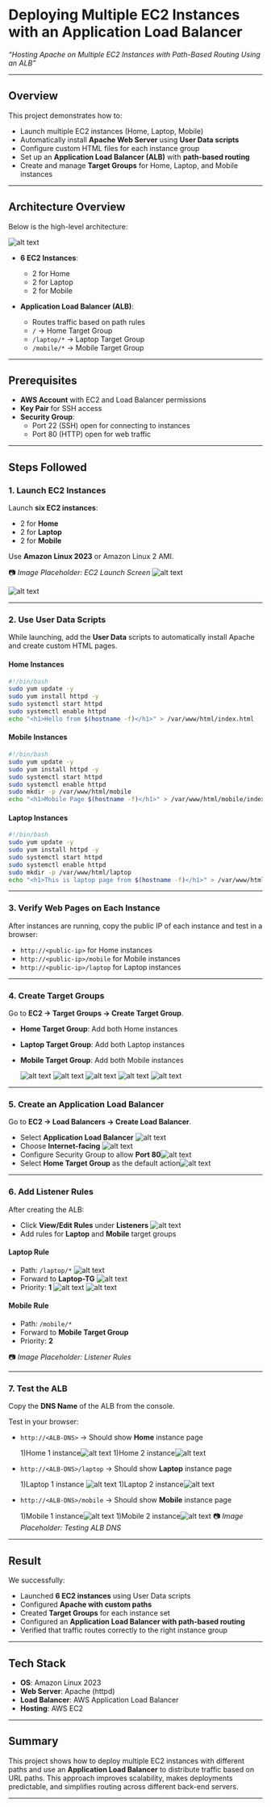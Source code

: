 
# Deploying Multiple EC2 Instances with an Application Load Balancer  
*“Hosting Apache on Multiple EC2 Instances with Path-Based Routing Using an ALB”*

---

## Overview  
This project demonstrates how to:  

- Launch multiple EC2 instances (Home, Laptop, Mobile)  
- Automatically install **Apache Web Server** using **User Data scripts**  
- Configure custom HTML files for each instance group  
- Set up an **Application Load Balancer (ALB)** with **path-based routing**  
- Create and manage **Target Groups** for Home, Laptop, and Mobile instances  

---

## Architecture Overview  

Below is the high-level architecture:  

![alt text](Gemini_Generated_Image_qbmjgtqbmjgtqbmj.png)

- **6 EC2 Instances**:  
  - 2 for Home  
  - 2 for Laptop  
  - 2 for Mobile  

- **Application Load Balancer (ALB)**:  
  - Routes traffic based on path rules  
  - `/` → Home Target Group  
  - `/laptop/*` → Laptop Target Group  
  - `/mobile/*` → Mobile Target Group  



---

## Prerequisites  

- **AWS Account** with EC2 and Load Balancer permissions  
- **Key Pair** for SSH access  
- **Security Group**:  
  - Port 22 (SSH) open for connecting to instances  
  - Port 80 (HTTP) open for web traffic  

---

## Steps Followed  

### 1. Launch EC2 Instances  

Launch **six EC2 instances**:  
- 2 for **Home**  
- 2 for **Laptop**  
- 2 for **Mobile**  

Use **Amazon Linux 2023** or Amazon Linux 2 AMI.

📷 *Image Placeholder: EC2 Launch Screen*
![alt text](image.png)

![alt text](image-1.png)

---

### 2. Use User Data Scripts  

While launching, add the **User Data** scripts to automatically install Apache and create custom HTML pages.  

#### **Home Instances**  

```bash
#!/bin/bash
sudo yum update -y
sudo yum install httpd -y
sudo systemctl start httpd
sudo systemctl enable httpd
echo "<h1>Hello from $(hostname -f)</h1>" > /var/www/html/index.html
````

#### **Mobile Instances**

```bash
#!/bin/bash
sudo yum update -y
sudo yum install httpd -y
sudo systemctl start httpd
sudo systemctl enable httpd
sudo mkdir -p /var/www/html/mobile
echo "<h1>Mobile Page $(hostname -f)</h1>" > /var/www/html/mobile/index.html
```

#### **Laptop Instances**

```bash
#!/bin/bash
sudo yum update -y
sudo yum install httpd -y
sudo systemctl start httpd
sudo systemctl enable httpd
sudo mkdir -p /var/www/html/laptop
echo "<h1>This is laptop page from $(hostname -f)</h1>" > /var/www/html/laptop/index.html
```

---

### 3. Verify Web Pages on Each Instance

After instances are running, copy the public IP of each instance and test in a browser:

* `http://<public-ip>` for Home instances
* `http://<public-ip>/mobile` for Mobile instances
* `http://<public-ip>/laptop` for Laptop instances


---

### 4. Create Target Groups

Go to **EC2 → Target Groups → Create Target Group**.

* **Home Target Group**: Add both Home instances
* **Laptop Target Group**: Add both Laptop instances
* **Mobile Target Group**: Add both Mobile instances

    ![alt text](image-2.png)
    ![alt text](image-3.png)
    ![alt text](image-4.png)
    ![alt text](image-5.png)
    ![alt text](image-6.png)
---

### 5. Create an Application Load Balancer

Go to **EC2 → Load Balancers → Create Load Balancer**.

* Select **Application Load Balancer**
![alt text](image-7.png)
* Choose **Internet-facing**
![alt text](image-8.png)
* Configure Security Group to allow **Port 80**![alt text](image-9.png)
* Select **Home Target Group** as the default action![alt text](image-10.png)

---

### 6. Add Listener Rules

After creating the ALB:

* Click **View/Edit Rules** under **Listeners**
![alt text](image-11.png)
* Add rules for **Laptop** and **Mobile** target groups

#### **Laptop Rule**

* Path: `/laptop/*`
![alt text](image-12.png)
* Forward to **Laptop-TG**
![alt text](image-13.png)
* Priority: **1**
![alt text](image-14.png)
![alt text](image-15.png)

#### **Mobile Rule**

* Path: `/mobile/*`
* Forward to **Mobile Target Group**
* Priority: **2**

📷 *Image Placeholder: Listener Rules*

---

### 7. Test the ALB

Copy the **DNS Name** of the ALB from the console.

Test in your browser:

* `http://<ALB-DNS>` → Should show **Home** instance page

    1)Home 1 instance![alt text](image-16.png)
    1)Home 2 instance![alt text](image-17.png)

* `http://<ALB-DNS>/laptop` → Should show **Laptop** instance page
    
    1)Laptop 1 instance
    ![alt text](image-18.png)
    1)Laptop 2 instance![alt text](image-19.png)

* `http://<ALB-DNS>/mobile` → Should show **Mobile** instance page
    
    1)Mobile 1 instance![alt text](image-20.png)
    1)Mobile 2 instance![alt text](image-21.png)
📷 *Image Placeholder: Testing ALB DNS*

---

## Result

We successfully:

* Launched **6 EC2 instances** using User Data scripts
* Configured **Apache with custom paths**
* Created **Target Groups** for each instance set
* Configured an **Application Load Balancer with path-based routing**
* Verified that traffic routes correctly to the right instance group


---

## Tech Stack

* **OS**: Amazon Linux 2023
* **Web Server**: Apache (httpd)
* **Load Balancer**: AWS Application Load Balancer
* **Hosting**: AWS EC2

---

## Summary

This project shows how to deploy multiple EC2 instances with different paths and use an **Application Load Balancer** to distribute traffic based on URL paths. This approach improves scalability, makes deployments predictable, and simplifies routing across different back-end servers.

---
